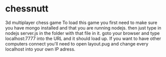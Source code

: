 # chessnutt
3d multiplayer chess game
To load this game you first need to make sure you have mongo installed and that you are running nodejs.
then just type in nodejs server.js in the folder with that file in it.
goto your browser and type localhost:7777 into the URL and it should load up. 
If you want to have other computers connect you'll need to open layout.pug and change every localhost into your own IP adress.
